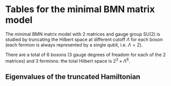 # Tables for the minimal BMN matrix model

The minimal BMN matrix model with 2 matrices and gauge group SU(2) is studied by truncating the Hilbert space at different cutoff $\Lambda$ for each boson (each fermion is always represented by a single qubit, i.e. $\Lambda=2$).

There are a total of 6 bosons (3 gauge degrees of freadom for each of the 2 matrices) and 3 fermions: the total Hilbert space is $2^3 \times \Lambda^6$.

## Eigenvalues of the truncated Hamiltonian

